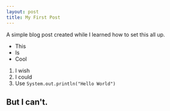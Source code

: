 ```yaml
---
layout: post
title: My First Post
---
```


A simple blog post created while I learned how to set this all up.

* This
* Is
* Cool

1. I wish
1. I could
1. Use `System.out.println("Hello World")`

## But I can't.
